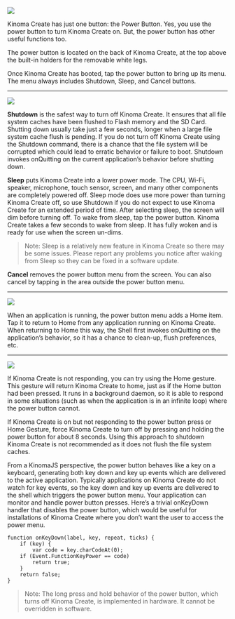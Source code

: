![](http://localhost/create/user-guide/img/firstRun03.png)

Kinoma Create has just one button: the Power Button. Yes, you use the power button to turn Kinoma Create on. But, the power button has other useful functions too.

The power button is located on the back of Kinoma Create, at the top above the built-in holders for the removable white legs.

Once Kinoma Create has booted, tap the power button to bring up its menu. The menu always includes Shutdown, Sleep, and Cancel buttons.

*** 
![](http://localhost/develop/documentation/technotes/images/shutdown-menu01.png)

**Shutdown** is the safest way to turn off Kinoma Create. It ensures that all file system caches have been flushed to Flash memory and the SD Card. Shutting down usually take just a few seconds, longer when a large file system cache flush is pending. If you do not turn off Kinoma Create using the Shutdown command, there is a chance that the file system will be corrupted which could lead to erratic behavior or failure to boot. Shutdown invokes onQuitting on the current application’s behavior before shutting down.

**Sleep** puts Kinoma Create into a lower power mode. The CPU, Wi-Fi, speaker, microphone, touch sensor, screen, and many other components are completely powered off. Sleep mode does use more power than turning Kinoma Create off, so use Shutdown if you do not expect to use Kinoma Create for an extended period of time. After selecting sleep, the screen will dim before turning off. To wake from sleep, tap the power button. Kinoma Create takes a few seconds to wake from sleep. It has fully woken and is ready for use when the screen un-dims.

> Note: Sleep is a relatively new feature in Kinoma Create so there may be some issues. Please report any problems you notice after waking from Sleep so they can be fixed in a software update.

**Cancel** removes the power button menu from the screen. You can also cancel by tapping in the area outside the power button menu.

*** 
![](http://localhost/develop/documentation/technotes/images/shutdown-menu02.png)

When an application is running, the power button menu adds a Home item. Tap it to return to Home from any application running on Kinoma Create. When returning to Home this way, the Shell first invokes onQuitting on the application’s behavior, so it has a chance to clean-up, flush preferences, etc.

***
![](http://localhost/develop/documentation/technotes/images/back-to-home-gesture.png)

If Kinoma Create is not responding, you can try using the Home gesture. This gesture will return Kinoma Create to home, just as if the Home button had been pressed. It runs in a background daemon, so it is able to respond in some situations (such as when the application is in an infinite loop) where the power button cannot.

If Kinoma Create is on but not responding to the power button press or Home Gesture, force Kinoma Create to turn off by pressing and holding the power button for about 8 seconds. Using this approach to shutdown Kinoma Create is not recommended as it does not flush the file system caches.

From a KinomaJS perspective, the power button behaves like a key on a keyboard, generating both key down and key up events which are delivered to the active application. Typically applications on Kinoma Create do not watch for key events, so the key down and key up events are delivered to the shell which triggers the power button menu. Your application can monitor and handle power button presses. Here’s a trivial onKeyDown handler that disables the power button, which would be useful for installations of Kinoma Create where you don’t want the user to access the power menu.

	function onKeyDown(label, key, repeat, ticks) { 
		if (key) { 
			var code = key.charCodeAt(0); 
		if (Event.FunctionKeyPower == code) 
			return true; 
		} 
		return false; 
	}
	
> Note: The long press and hold behavior of the power button, which turns off Kinoma Create, is implemented in hardware.
> It cannot be overridden in software.
 
